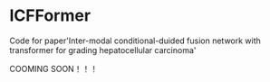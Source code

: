 # ICFFormer
Code for paper'Inter-modal conditional-duided fusion network with transformer for grading hepatocellular carcinoma'

COOMING SOON！！！
